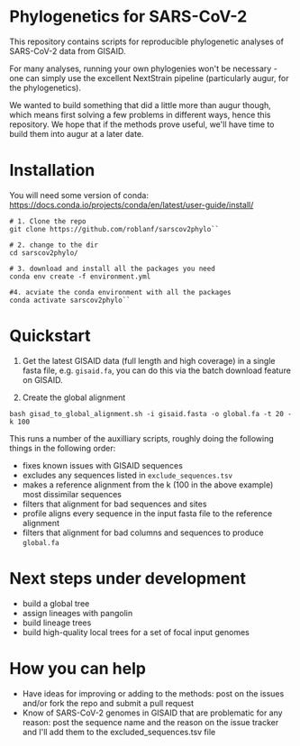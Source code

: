 # Phylogenetics for SARS-CoV-2

This repository contains scripts for reproducible phylogenetic analyses of SARS-CoV-2 data from GISAID.

For many analyses, running your own phylogenies won't be necessary - one can simply use the excellent NextStrain pipeline (particularly augur, for the phylogenetics).

We wanted to build something that did a little more than augur though, which means first solving a few problems in different ways, hence this repository. We hope that if the methods prove useful, we'll have time to build them into augur at a later date.

# Installation
You will need some version of conda: https://docs.conda.io/projects/conda/en/latest/user-guide/install/

```
# 1. Clone the repo
git clone https://github.com/roblanf/sarscov2phylo``

# 2. change to the dir
cd sarscov2phylo/

# 3. download and install all the packages you need 
conda env create -f environment.yml

#4. acviate the conda environment with all the packages
conda activate sarscov2phylo``
```

# Quickstart

1. Get the latest GISAID data (full length and high coverage) in a single fasta file, e.g. `gisaid.fa`, you can do this via the batch download feature on GISAID.

2. Create the global alignment 

`bash gisad_to_global_alignment.sh -i gisaid.fasta -o global.fa -t 20 -k 100`

This runs a number of the auxilliary scripts, roughly doing the following things in the following order:

* fixes known issues with GISAID sequences
* excludes any sequences listed in `exclude_sequences.tsv`
* makes a reference alignment from the k (100 in the above example) most dissimilar sequences
* filters that alignment for bad sequences and sites
* profile aligns every sequence in the input fasta file to the reference alignment
* filters that alignment for bad columns and sequences to produce `global.fa`

# Next steps under development

* build a global tree
* assign lineages with pangolin
* build lineage trees
* build high-quality local trees for a set of focal input genomes

# How you can help

* Have ideas for improving or adding to the methods: post on the issues and/or fork the repo and submit a pull request
* Know of SARS-CoV-2 genomes in GISAID that are problematic for any reason: post the sequence name and the reason on the issue tracker and I'll add them to the excluded_sequences.tsv file
 